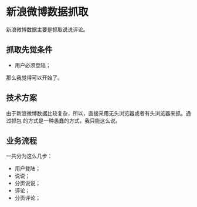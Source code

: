 # 新浪微博数据抓取
新浪微博数据主要是抓取说说评论。

## 抓取先觉条件
* 用户必须登陆；

那么我觉得可以开始了。

## 技术方案
由于新浪微博数据比较复杂，所以，直接采用无头浏览器或者有头浏览器来抓。通过抓包
的方式是一种愚蠢的方式，我只能这么说。

## 业务流程
一共分为这么几步：
* 用户登陆；
* 说说；
* 分页说说；
* 评论；
* 分页评论；
